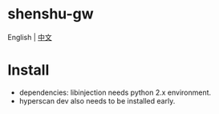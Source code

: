 # shenshu-gw
English | [中文](./README.md)

# Install
- dependencies: libinjection needs python 2.x environment.
- hyperscan dev also needs to be installed early.
